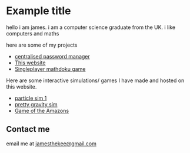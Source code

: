 
# Example title

hello i am james.
i am a computer science graduate from the UK. i like computers and maths

here are some of my projects

- [centralised password manager](https://github.com/jamesthekee/password-manager)
- [This website](https://github.com/jamesthekee/jamesthekee.github.io)
- [Singleplayer mathdoku game](https://github.com/jamesthekee/Mathdoku)

Here are some interactive simulations/ games I have made and hosted on this website.

- [particle sim 1](https://jamesthekee.github.io/quintballs/index.html)
- [pretty gravity sim](https://jamesthekee.github.io/cursorGrav/index.html)
- [Game of the Amazons](https://jamesthekee.github.io/amazons)

## Contact me
email me at jamesthekee@gmail.com
